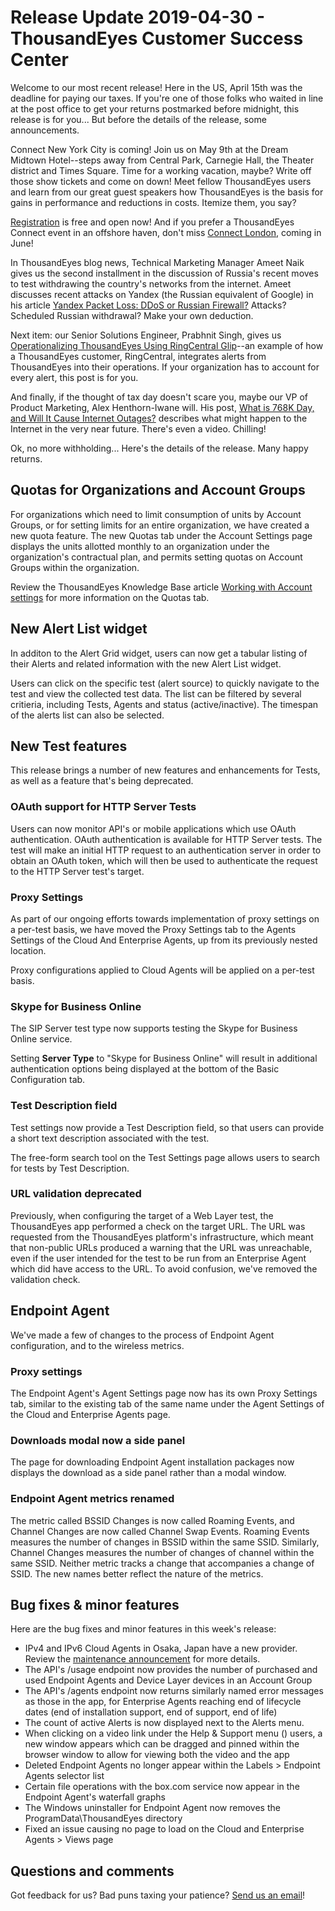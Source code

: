 # Release Update 2019-04-30 - ThousandEyes Customer Success Center

Welcome to our most recent release! Here in the US, April 15th was the deadline for paying our taxes. If you're one of those folks who waited in line at the post office to get your returns postmarked before midnight, this release is for you... But before the details of the release, some announcements.

 Connect New York City is coming! Join us on May 9th at the Dream Midtown Hotel--steps away from Central Park, Carnegie Hall, the Theater district and Times Square. Time for a working vacation, maybe? Write off those show tickets and come on down! Meet fellow ThousandEyes users and learn from our great guest speakers how ThousandEyes is the basis for gains in performance and reductions in costs. Itemize them, you say?

[Registration](https://www.thousandeyes.com/events/connect/new-york-2019) is free and open now! And if you prefer a ThousandEyes Connect event in an offshore haven, don't miss [Connect London](https://www.thousandeyes.com/events/connect/london-2019), coming in June!

In ThousandEyes blog news, Technical Marketing Manager Ameet Naik gives us the second installment in the discussion of Russia's recent moves to test withdrawing the country's networks from the internet. Ameet discusses recent attacks on Yandex \(the Russian equivalent of Google\) in his article [Yandex Packet Loss: DDoS or Russian Firewall?](https://blog.thousandeyes.com/yandex-packet-loss-ddos-or-russian-firewall/)  Attacks? Scheduled Russian withdrawal? Make your own deduction.

Next item: our Senior Solutions Engineer, Prabhnit Singh, gives us [Operationalizing ThousandEyes Using RingCentral Glip](https://blog.thousandeyes.com/operationalizing-thousandeyes-using-glip/)--an example of how a ThousandEyes customer, RingCentral, integrates alerts from ThousandEyes into their operations. If your organization has to account for every alert, this post is for you.

And finally, if the thought of tax day doesn't scare you, maybe our VP of Product Marketing, Alex Henthorn-Iwane will. His post, [What is 768K Day, and Will It Cause Internet Outages?](https://blog.thousandeyes.com/what-is-768k-day/) describes what might happen to the Internet in the very near future. There's even a video. Chilling!

Ok, no more withholding... Here's the details of the release. Many happy returns.

## Quotas for Organizations and Account Groups

For organizations which need to limit consumption of units by Account Groups, or for setting limits for an entire organization, we have created a new quota feature. The new Quotas tab under the Account Settings page displays the units allotted monthly to an organization under the organization's contractual plan, and permits setting quotas on Account Groups within the organization.

Review the ThousandEyes Knowledge Base article [Working with Account settings](https://success.thousandeyes.com/PublicArticlePage?articleIdParam=kA0E0000000CmnGKAS_Working-with-Account-settings) for more information on the Quotas tab.

## New Alert List widget

In additon to the Alert Grid widget, users can now get a tabular listing of their Alerts and related information with the new Alert List widget.

Users can click on the specific test \(alert source\) to quickly navigate to the test and view the collected test data. The list can be filtered by several critieria, including Tests, Agents and status \(active/inactive\). The timespan of the alerts list can also be selected.

## New Test features

This release brings a number of new features and enhancements for Tests, as well as a feature that's being deprecated.

### OAuth support for HTTP Server Tests

 Users can now monitor API's or mobile applications which use OAuth authentication. OAuth authentication is available for HTTP Server tests. The test will make an initial HTTP request to an authentication server in order to obtain an OAuth token, which will then be used to authenticate the request to the HTTP Server test's target.

### Proxy Settings

As part of our ongoing efforts towards implementation of proxy settings on a per-test basis, we have moved the Proxy Settings tab to the Agents Settings of the Cloud And Enterprise Agents, up from its previously nested location.  
 

Proxy configurations applied to Cloud Agents will be applied on a per-test basis.

### Skype for Business Online

 The SIP Server test type now supports testing the Skype for Business Online service.

Setting **Server Type** to "Skype for Business Online" will result in additional authentication options being displayed at the bottom of the Basic Configuration tab.

### Test Description field

 Test settings now provide a Test Description field, so that users can provide a short text description associated with the test.

 The free-form search tool on the Test Settings page allows users to search for tests by Test Description.

### URL validation deprecated

 Previously, when configuring the target of a Web Layer test, the ThousandEyes app performed a check on the target URL. The URL was requested from the ThousandEyes platform's infrastructure, which meant that non-public URLs produced a warning that the URL was unreachable, even if the user intended for the test to be run from an Enterprise Agent which did have access to the URL. To avoid confusion, we've removed the validation check.

## Endpoint Agent

We've made a few of changes to the process of Endpoint Agent configuration, and to the wireless metrics.

### Proxy settings

The Endpoint Agent's Agent Settings page now has its own Proxy Settings tab, similar to the existing tab of the same name under the Agent Settings of the Cloud and Enterprise Agents page.

### Downloads modal now a side panel

The page for downloading Endpoint Agent installation packages now displays the download as a side panel rather than a modal window.

### Endpoint Agent metrics renamed

 The metric called BSSID Changes is now called Roaming Events, and Channel Changes are now called Channel Swap Events. Roaming Events measures the number of changes in BSSID within the same SSID. Similarly, Channel Changes measures the number of changes of channel within the same SSID. Neither metric tracks a change that accompanies a change of SSID. The new names better reflect the nature of the metrics.

## Bug fixes & minor features

Here are the bug fixes and minor features in this week's release:

* IPv4 and IPv6 Cloud Agents in Osaka, Japan have a new provider. Review the [maintenance announcement](https://success.thousandeyes.com/PublicArticlePage?articleIdParam=kA02R000000Q52ZSAS_Cloud-Agent-Maintenance-2019-04-19-Osaka-Japan-Osaka-Japan-IPv6) for more details.
* The API's /usage endpoint now provides the number of purchased and used Endpoint Agents and Device Layer devices in an Account Group
* The API's /agents endpoint now returns similarly named error messages as those in the app, for Enterprise Agents reaching end of lifecycle dates \(end of installation support, end of support, end of life\)
* The count of active Alerts is now displayed next to the Alerts menu.
* When clicking on a video link under the Help & Support menu \(\) users, a new window appears which can be dragged and pinned within the browser window to allow for viewing both the video and the app
* Deleted Endpoint Agents no longer appear within the Labels &gt; Endpoint Agents selector list
* Certain file operations with the box.com service now appear in the Endpoint Agent's waterfall graphs
* The Windows uninstaller for Endpoint Agent now removes the ProgramData\ThousandEyes directory
* Fixed an issue causing no page to load on the Cloud and Enterprise Agents &gt; Views page

## Questions and comments

Got feedback for us? Bad puns taxing your patience? [Send us an email](mailto:support@thousandeyes.com?subject=2019-04-16+Release+Update)!

